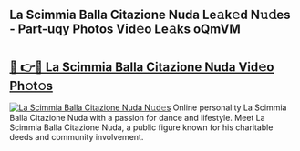## La Scimmia Balla Citazione Nuda Le𝚊k𝚎d N𝚞𝚍es - Part-uqy Photos Vid𝚎o Le𝚊ks oQmVM

# <h2><a href="http://fbbr08u.evod.top/?m=La+Scimmia+Balla+Citazione+Nuda">🔗 👉🔴 La Scimmia Balla Citazione Nuda Vid𝚎o Ph𝚘t𝚘s</a></h2>

[![La Scimmia Balla Citazione Nuda N𝚞d𝚎s](https://i.imgur.com/8V9OHl7.gif)](http://fbbr08u.evod.top/?m=La+Scimmia+Balla+Citazione+Nuda)
Online personality La Scimmia Balla Citazione Nuda with a passion for dance and lifestyle. Meet La Scimmia Balla Citazione Nuda, a public figure known for his charitable deeds and community involvement. 
